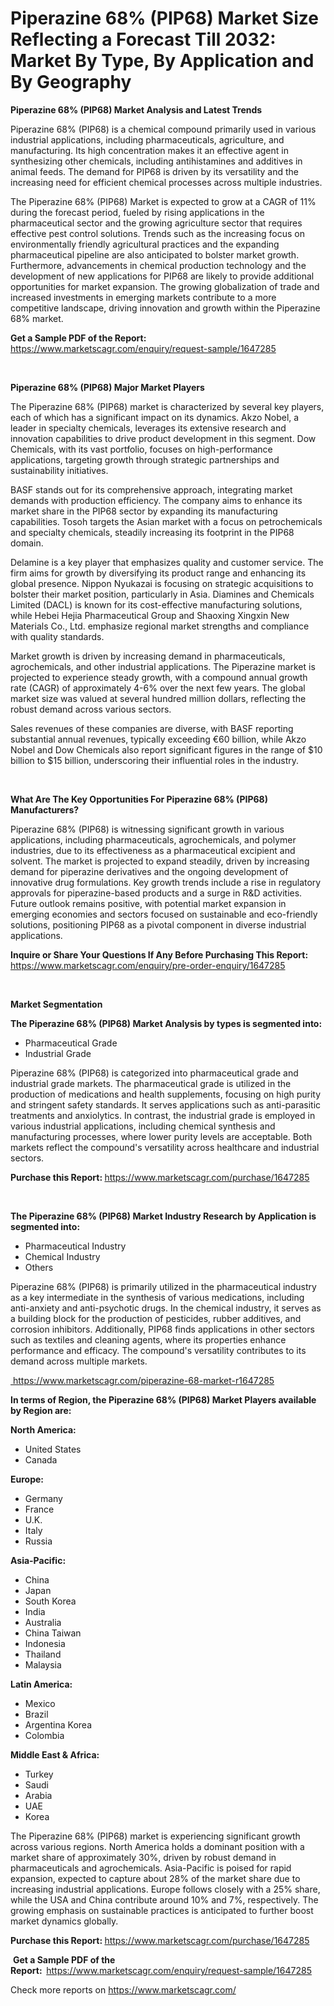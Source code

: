 <p><h1>Piperazine 68% (PIP68) Market Size Reflecting a Forecast Till 2032: Market By Type, By Application and By Geography</h1></p><p><strong>Piperazine 68% (PIP68) Market Analysis and Latest Trends</strong></p>
<p><p>Piperazine 68% (PIP68) is a chemical compound primarily used in various industrial applications, including pharmaceuticals, agriculture, and manufacturing. Its high concentration makes it an effective agent in synthesizing other chemicals, including antihistamines and additives in animal feeds. The demand for PIP68 is driven by its versatility and the increasing need for efficient chemical processes across multiple industries.</p><p>The Piperazine 68% (PIP68) Market is expected to grow at a CAGR of 11% during the forecast period, fueled by rising applications in the pharmaceutical sector and the growing agriculture sector that requires effective pest control solutions. Trends such as the increasing focus on environmentally friendly agricultural practices and the expanding pharmaceutical pipeline are also anticipated to bolster market growth. Furthermore, advancements in chemical production technology and the development of new applications for PIP68 are likely to provide additional opportunities for market expansion. The growing globalization of trade and increased investments in emerging markets contribute to a more competitive landscape, driving innovation and growth within the Piperazine 68% market.</p></p>
<p><strong>Get a Sample PDF of the Report:&nbsp;</strong> <a href="https://www.marketscagr.com/enquiry/request-sample/1647285?utm_campaign=2667&utm_medium=2&utm_source=Github&utm_content=ia&utm_term=29032025&utm_id=piperazine-68-pip68">https://www.marketscagr.com/enquiry/request-sample/1647285</a></p>
<p>&nbsp;</p>
<p><strong>Piperazine 68% (PIP68) Major Market Players</strong></p>
<p><p>The Piperazine 68% (PIP68) market is characterized by several key players, each of which has a significant impact on its dynamics. Akzo Nobel, a leader in specialty chemicals, leverages its extensive research and innovation capabilities to drive product development in this segment. Dow Chemicals, with its vast portfolio, focuses on high-performance applications, targeting growth through strategic partnerships and sustainability initiatives.</p><p>BASF stands out for its comprehensive approach, integrating market demands with production efficiency. The company aims to enhance its market share in the PIP68 sector by expanding its manufacturing capabilities. Tosoh targets the Asian market with a focus on petrochemicals and specialty chemicals, steadily increasing its footprint in the PIP68 domain.</p><p>Delamine is a key player that emphasizes quality and customer service. The firm aims for growth by diversifying its product range and enhancing its global presence. Nippon Nyukazai is focusing on strategic acquisitions to bolster their market position, particularly in Asia. Diamines and Chemicals Limited (DACL) is known for its cost-effective manufacturing solutions, while Hebei Hejia Pharmaceutical Group and Shaoxing Xingxin New Materials Co., Ltd. emphasize regional market strengths and compliance with quality standards.</p><p>Market growth is driven by increasing demand in pharmaceuticals, agrochemicals, and other industrial applications. The Piperazine market is projected to experience steady growth, with a compound annual growth rate (CAGR) of approximately 4-6% over the next few years. The global market size was valued at several hundred million dollars, reflecting the robust demand across various sectors.</p><p>Sales revenues of these companies are diverse, with BASF reporting substantial annual revenues, typically exceeding €60 billion, while Akzo Nobel and Dow Chemicals also report significant figures in the range of $10 billion to $15 billion, underscoring their influential roles in the industry.</p></p>
<p>&nbsp;</p>
<p><strong>What Are The Key Opportunities For Piperazine 68% (PIP68) Manufacturers?</strong></p>
<p><p>Piperazine 68% (PIP68) is witnessing significant growth in various applications, including pharmaceuticals, agrochemicals, and polymer industries, due to its effectiveness as a pharmaceutical excipient and solvent. The market is projected to expand steadily, driven by increasing demand for piperazine derivatives and the ongoing development of innovative drug formulations. Key growth trends include a rise in regulatory approvals for piperazine-based products and a surge in R&D activities. Future outlook remains positive, with potential market expansion in emerging economies and sectors focused on sustainable and eco-friendly solutions, positioning PIP68 as a pivotal component in diverse industrial applications.</p></p>
<p><strong>Inquire or Share Your Questions If Any Before Purchasing This Report:</strong> <a href="https://www.marketscagr.com/enquiry/pre-order-enquiry/1647285?utm_campaign=2667&utm_medium=2&utm_source=Github&utm_content=ia&utm_term=29032025&utm_id=piperazine-68-pip68">https://www.marketscagr.com/enquiry/pre-order-enquiry/1647285</a></p>
<p>&nbsp;</p>
<p><strong>Market Segmentation</strong></p>
<p><strong>The Piperazine 68% (PIP68) Market Analysis by types is segmented into:</strong></p>
<p><ul><li>Pharmaceutical Grade</li><li>Industrial Grade</li></ul></p>
<p><p>Piperazine 68% (PIP68) is categorized into pharmaceutical grade and industrial grade markets. The pharmaceutical grade is utilized in the production of medications and health supplements, focusing on high purity and stringent safety standards. It serves applications such as anti-parasitic treatments and anxiolytics. In contrast, the industrial grade is employed in various industrial applications, including chemical synthesis and manufacturing processes, where lower purity levels are acceptable. Both markets reflect the compound's versatility across healthcare and industrial sectors.</p></p>
<p><strong>Purchase this Report:&nbsp;</strong><a href="https://www.marketscagr.com/purchase/1647285?utm_campaign=2667&utm_medium=2&utm_source=Github&utm_content=ia&utm_term=29032025&utm_id=piperazine-68-pip68">https://www.marketscagr.com/purchase/1647285</a></p>
<p>&nbsp;</p>
<p><strong>The Piperazine 68% (PIP68) Market Industry Research by Application is segmented into:</strong></p>
<p><ul><li>Pharmaceutical Industry</li><li>Chemical Industry</li><li>Others</li></ul></p>
<p><p>Piperazine 68% (PIP68) is primarily utilized in the pharmaceutical industry as a key intermediate in the synthesis of various medications, including anti-anxiety and anti-psychotic drugs. In the chemical industry, it serves as a building block for the production of pesticides, rubber additives, and corrosion inhibitors. Additionally, PIP68 finds applications in other sectors such as textiles and cleaning agents, where its properties enhance performance and efficacy. The compound's versatility contributes to its demand across multiple markets.</p></p>
<p><a href="https://www.marketscagr.com/piperazine-68-market-r1647285?utm_campaign=2667&utm_medium=2&utm_source=Github&utm_content=ia&utm_term=29032025&utm_id=piperazine-68-pip68">&nbsp;https://www.marketscagr.com/piperazine-68-market-r1647285</a></p>
<p><strong>In terms of Region, the Piperazine 68% (PIP68) Market Players available by Region are:</strong></p>
<p>
    <p> <strong> North America: </strong>
        <ul>
            <li>United States</li>
            <li>Canada</li>
        </ul>
        </p> 
    <p> <strong> Europe: </strong>
        <ul>
            <li>Germany</li>
            <li>France</li>
            <li>U.K.</li>
            <li>Italy</li>
            <li>Russia</li>
        </ul>
        </p> 
    <p> <strong> Asia-Pacific: </strong>
        <ul>
            <li>China</li>
            <li>Japan</li>
            <li>South Korea</li>
            <li>India</li>
            <li>Australia</li>
            <li>China Taiwan</li>
            <li>Indonesia</li>
            <li>Thailand</li>
            <li>Malaysia</li>
        </ul>
        </p> 
    <p> <strong> Latin America: </strong>
        <ul>
            <li>Mexico</li>
            <li>Brazil</li>
            <li>Argentina Korea</li>
            <li>Colombia</li>
        </ul>
        </p> 
    <p> <strong> Middle East & Africa: </strong>
        <ul>
            <li>Turkey</li>
            <li>Saudi</li>
            <li>Arabia</li>
            <li>UAE</li>
            <li>Korea</li>
        </ul>
    </p>
    </p>
<p><p>The Piperazine 68% (PIP68) market is experiencing significant growth across various regions. North America holds a dominant position with a market share of approximately 30%, driven by robust demand in pharmaceuticals and agrochemicals. Asia-Pacific is poised for rapid expansion, expected to capture about 28% of the market share due to increasing industrial applications. Europe follows closely with a 25% share, while the USA and China contribute around 10% and 7%, respectively. The growing emphasis on sustainable practices is anticipated to further boost market dynamics globally.</p></p>
<p><strong>Purchase this Report: </strong><a href="https://www.marketscagr.com/purchase/1647285?utm_campaign=2667&utm_medium=2&utm_source=Github&utm_content=ia&utm_term=29032025&utm_id=piperazine-68-pip68">https://www.marketscagr.com/purchase/1647285</a></p>
<p>&nbsp;<strong>Get a Sample PDF of the Report:&nbsp;&nbsp;</strong><a href="https://www.marketscagr.com/enquiry/request-sample/1647285?utm_campaign=2667&utm_medium=2&utm_source=Github&utm_content=ia&utm_term=29032025&utm_id=piperazine-68-pip68">https://www.marketscagr.com/enquiry/request-sample/1647285</a></p>
<p><strong></strong></p>
<p>Check more reports on <a href="https://www.marketscagr.com/?utm_campaign=2667&utm_medium=2&utm_source=Github&utm_content=ia&utm_term=29032025&utm_id=piperazine-68-pip68">https://www.marketscagr.com/</a></p>